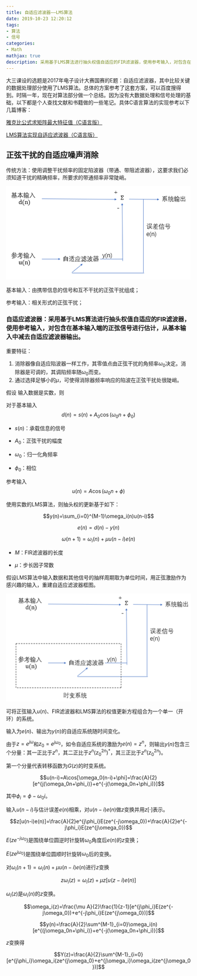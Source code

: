 ```yaml
---
title: 自适应滤波器——LMS算法
date: 2019-10-23 12:20:12
tags:
- 算法
- 信号
categories: 
- Math
mathjax: true
description: 采用基于LMS算法进行抽头权值自适应的FIR滤波器，使用参考输入，对包含在基本输入端的正弦信号进行估计，从基本输入中减去自适应滤波器输出。
---
```


大三课设的选题是2017年电子设计大赛国赛的E题：自适应滤波器，其中比较关键的数据处理部分使用了LMS算法。总体的方案参考了这套方案，可以百度搜得到。时隔一年，现在对算法部分做一个总结。因为没有大数据处理和信号处理的基础，以下都是个人查找文献和书籍做的一些笔记。具体C语言算法的实现参考以下几篇博客：

[雅克比公式求矩阵最大特征值（C语言版）](https://blog.csdn.net/qq_32065823/article/details/81839325)

[LMS算法实现自适应滤波器（C语言版）](https://blog.csdn.net/qq_32065823/article/details/81839070)

## 正弦干扰的自适应噪声消除

传统方法：使用调整干扰频率的固定陷波器（带通、带阻滤波器），这要求我们必须知道干扰的精确频率，所要求的带通频率非常陡峭。

![自适应滤波器.png](LMS-math/自适应滤波器.png)

基本输入：由携带信息的信号和互不干扰的正弦干扰组成；

参考输入：相关形式的正弦干扰；

### 自适应滤波器：采用基于LMS算法进行抽头权值自适应的FIR滤波器，使用参考输入，对包含在基本输入端的正弦信号进行估计，从基本输入中减去自适应滤波器输出。

重要特征：

1. 消除器像自适应陷波器一样工作，其零值点由正弦干扰的角频率$\omega_0$决定。消除器是可调的，其调陷频率随$\omega_0$而变。
2. 通过选择足够小的$\mu$，可使得消除器频率响应的陷波在正弦干扰处很陡峭。

假设 输入数据是实数，则

对于基本输入 
$$d(n)=s(n)+A_0\cos(\omega_0n+\phi_0)$$

- $s(n)$：承载信息的信号

- $A_0$：正弦干扰的幅度

- $\omega_0$：归一化角频率

- $\phi_0$：相位

参考输入
$$u(n)=A\cos(\omega_0n+\phi)$$

使用实数的LMS算法，则抽头权的更新基于如下：

$$y(n)=\sum_{i=0}^{M-1}\omega_i(n)u(n-i)$$

$$e(n)=d(n)-y(n)$$

$$\omega(n+1)=\omega_i(n)+\mu u(n-i)e(n)$$

- $M$：FIR滤波器的长度

- $\mu$：步长因子常数

假设LMS算法中输入数据和其他信号的抽样周期取为单位时间，用正弦激励作为感兴趣的输入，重建自适应滤波器框图。

![自适应滤波器2.png](LMS-math/自适应滤波器2.png)

可将正弦输入$u(n)$、FIR滤波器和LMS算法的权值更新方程组合为一个单一（开环）的系统。

输入为$e(n)$、输出为$y(n)$的自适应系统随时间变化。

由于$z=e^{j\omega}$和$z_0=e^{j\omega_0}$，如令自适应系统的激励为$e(n)=z^n$，则输出$y(n)$包含三个分量：其一正比于$z^n$，其二正比于$z^n(z_0^{2n})^*$，其三正比于$z^n(z_0^{2n})$。

第一个分量代表转移函数为$G(z)$的时变系统。

$$u(n-i)=A\cos[\omega_0(n-i)+\phi]=\frac{A}{2}[e^{j(\omega_0n+\phi_i)}+e^{-j(\omega_0n+\phi_i)}]$$

其中$\phi_i=\phi-\omega_0i$。

输入$u(n-i)$与估计误差$e(n)$相乘，对$u(n-i)e(n)$做$z$变换并用$z[·]$表示。

$$z[u(n-i)e(n)]=\frac{A}{2}e^{j\phi_i}E(ze^{-j\omega_0})+\frac{A}{2}e^{-j\phi_i}E(ze^{j\omega_0})$$

$E(ze^{-j\omega_0})$是围绕单位圆逆时针旋转$\omega_0$角度后$e(n)$的$z$变换；

$E(ze^{j\omega_0})$是围绕单位圆顺时针旋转$\omega_0$后的变换。

对$\omega_i(n+1)=\omega_i(n)+\mu u(n-i)e(n)$进行$z$变换

$$z\omega_i(z)=\omega_i(z)+\mu z[u(z-i)e(n)]$$

$\omega_i(z)$是$\omega_i(n)$的$z$变换。

$$\omega_i(z)=\frac{\mu A}{2}\frac{1}{z-1}[e^{j\phi_i}E(ze^{-j\omega_0})+e^{-j\phi_i}E(ze^{j\omega_0})]$$

$$y(n)=\frac{A}{2}\sum^{M-1}_{i=0}\omega_i(n)[e^{(j\omega_0n+\phi_i)}+e^{-j(\omega_0n+\phi_i)}]$$

$z$变换得

$$Y(z)=\frac{A}{2}\sum^{M-1}_{i=0}[e^{j\phi_i}\omega_i(ze^{j\omega_0}+e^{j\omega_i}\omega_i(ze^{j\omega_0})]$$